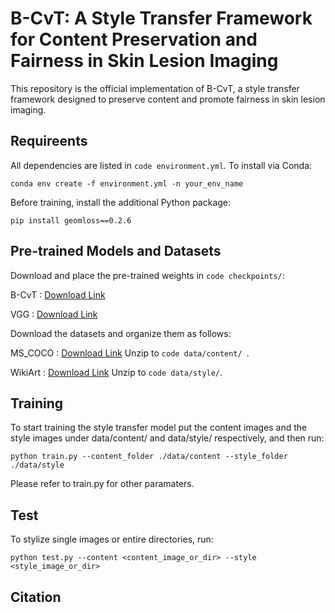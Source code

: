 # B-CvT: A Style Transfer Framework for Content Preservation and Fairness in Skin Lesion Imaging
This repository is the official implementation of B-CvT, a style transfer framework designed to preserve content and promote fairness in skin lesion imaging.

## Requireents
All dependencies are listed in ```code environment.yml```. To install via Conda:
```
conda env create -f environment.yml -n your_env_name
```

Before training, install the additional Python package:
```
pip install geomloss==0.2.6
```

## Pre-trained Models and Datasets

Download and place the pre-trained weights in  ```code checkpoints/```:

B-CvT : [Download Link](https://drive.google.com/file/d/155VXRYsIaJjJVefdx_6TvxY-QWD6uUsl/view?usp=drive_link)

VGG : [Download Link](https://drive.google.com/file/d/1E2Qcq8F1a-5yB7PsoMRqKzVBkfAfKiLH/view?usp=drive_link)

Download the datasets and organize them as follows:

MS_COCO : [Download Link](https://cocodataset.org/#download)
Unzip to ```code data/content/ ```.

WikiArt : [Download Link](https://github.com/cs-chan/ArtGAN/tree/master/WikiArt%20Dataset)
Unzip to ```code data/style/```.

## Training

To start training the style transfer model put the content images and the style images under  data/content/ and data/style/ respectively, and then run:

```
python train.py --content_folder ./data/content --style_folder ./data/style 
```

Please refer to train.py for other paramaters.

## Test

To stylize single images or entire directories, run:
```
python test.py --content <content_image_or_dir> --style <style_image_or_dir>
```

## Citation
